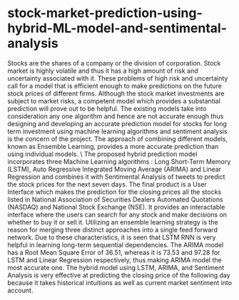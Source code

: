 # stock-market-prediction-using-hybrid-ML-model-and-sentimental-analysis

Stocks are the shares of a company or the division of corporation. Stock
market is highly volatile and thus it has a high amount of risk and uncertainty
associated with it. These problems of high risk and uncertainty call for a model
that is efficient enough to make predictions on the future stock prices of
different firms. Although the stock market investments are subject to market
risks, a competent model which provides a substantial prediction will prove out
to be helpful. The existing models take into consideration any one algorithm
and hence are not accurate enough thus designing and developing an
accurate prediction model for stocks for long term investment using machine
learning algorithms and sentiment analysis is the concern of the project. The
approach of combining different models, known as Ensemble Learning,
provides a more accurate prediction than using individual models. \\
The proposed hybrid prediction model incorporates three Machine Learning
algorithms : Long Short-Term Memory (LSTM), Auto Regressive Integrated
Moving Average (ARIMA) and Linear Regression and combines it with
Sentimental Analysis of tweets to predict the stock prices for the next seven
days. The final product is a User Interface which makes the prediction for the
closing prices all the stocks listed in National Association of Securities Dealers
Automated Quotations (NASDAQ) and National Stock Exchange (NSE). It
provides an interactable interface where the users can search for any stock
and make decisions on whether to buy it or sell it. Utilizing an ensemble
learning strategy is the reason for merging three distinct approaches into a
single feed forward network. Due to these characteristics, it is seen that LSTM
RNN is very helpful in learning long-term sequential dependencies.
The ARIMA model has a Root Mean Square Error of 36.51, whereas it is
73.53 and 97.28 for LSTM and Linear Regression respectively, thus making
ARIMA model the most accurate one. The hybrid model using LSTM, ARIMA,
and Sentiment Analysis is very effective at predicting the closing price of the
following day because it takes historical intuitions as well as current market
sentiment into account.
